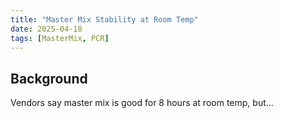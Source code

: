 ```yaml
---
title: "Master Mix Stability at Room Temp"
date: 2025-04-18
tags: [MasterMix, PCR]
---
```


## Background
Vendors say master mix is good for 8 hours at room temp, but…
